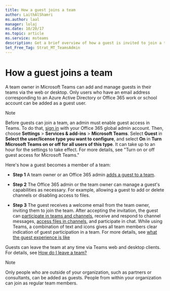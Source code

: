 ```yaml
---
title: How a guest joins a team
author: LaithAlShamri
ms.author: laal
manager: lolaj
ms.date: 10/20/17
ms.topic: article
ms.service: msteams
description: Get a brief overview of how a guest is invited to join a team in Microsoft Teams.
Set_Free_Tag: Strat_MT_TeamsAdmin
---
```


How a guest joins a team
========================

A team owner in Microsoft Teams can add and manage guests in their teams via the web or desktop. Only users who have an email address corresponding to an Azure Active Directory or Office 365 work or school account can be added as a guest user.
  
    
    

> [!NOTE]
> Before guests can join a team, an admin must enable guest access in Teams. To do that,  [sign in](https://portal.office.com/adminportal/home) with your Office 365 global admin account. Then, choose **Settings** > **Services &amp; add-ins** > **Microsoft Teams**. Select **Guest** in **Select the user/license type you want to configure**, and select **On** in **Turn Microsoft Teams on or off for all users of this type**. It can take up to an hour for the settings to take effect. For more details, see "Turn on or off guest access for Microsoft Teams." 
  
    
    

Here's how a guest becomes a member of a team:

- **Step 1** A team owner or an Office 365 admin [adds a guest to a team](https://support.office.com/en-us/article/adds-a-guest-to-a-team-df38ae23-8f85-46d3-b071-cb11b9de5499#bkmk_addingguests).
    
  
- **Step 2** The Office 365 admin or the team owner can manage a guest's capabilities as necessary. For example, allowing a guest to add or delete channels or disabling access to files.
    
  
- **Step 3** The guest receives a welcome email from the team owner, inviting them to join the team. After accepting the invitation, the guest can [participate in teams and channels](https://support.office.com/en-us/article/participate-in-teams-and-channels-df38ae23-8f85-46d3-b071-cb11b9de5499#bkmk_channels), receive and respond to channel messages, [access files in channels](https://support.office.com/en-us/article/access-files-in-channels-c593c78a-27c4-4661-a598-682baa30ca7e), and participate in chat. While using Teams, a combination of text and icons gives all team members clear indication of guest participation in a team. For more details, see [what the guest experience is like](#guestexp)
    
  
Guests can leave the team at any time via Teams web and desktop clients. For details, see  [How do I leave a team?](https://support.office.com/en-us/article/How-do-I-leave-a-team-df38ae23-8f85-46d3-b071-cb11b9de5499#bkmk_howdoileaveateam)

> [!NOTE]
> Only people who are outside of your organization, such as partners or consultants, can be added as guests. People from within your organization can join as regular team members. 